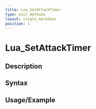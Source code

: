 ```yaml
---
title: Lua_SetAttackTimer
type: unit_methods
layout: single_markdown
position: 1
---
```


# Lua_SetAttackTimer

## Description

## Syntax

## Usage/Example


